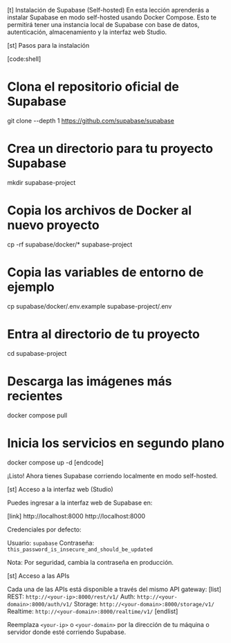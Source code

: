 [t] Instalación de Supabase (Self-hosted)
En esta lección aprenderás a instalar Supabase en modo self-hosted usando Docker Compose. Esto te permitirá tener una instancia local de Supabase con base de datos, autenticación, almacenamiento y la interfaz web Studio.

[st] Pasos para la instalación

[code:shell]
# Clona el repositorio oficial de Supabase
git clone --depth 1 https://github.com/supabase/supabase

# Crea un directorio para tu proyecto Supabase
mkdir supabase-project

# Copia los archivos de Docker al nuevo proyecto
cp -rf supabase/docker/* supabase-project

# Copia las variables de entorno de ejemplo
cp supabase/docker/.env.example supabase-project/.env

# Entra al directorio de tu proyecto
cd supabase-project

# Descarga las imágenes más recientes
docker compose pull

# Inicia los servicios en segundo plano
docker compose up -d
[endcode]


¡Listo! Ahora tienes Supabase corriendo localmente en modo self-hosted.

[st] Acceso a la interfaz web (Studio)


Puedes ingresar a la interfaz web de Supabase en:

[link] http://localhost:8000 http://localhost:8000


Credenciales por defecto:

Usuario: `supabase`
Contraseña: `this_password_is_insecure_and_should_be_updated`


Nota: Por seguridad, cambia la contraseña en producción.

[st] Acceso a las APIs

Cada una de las APIs está disponible a través del mismo API gateway:
[list]
REST:     `http://<your-ip>:8000/rest/v1/` 
Auth:     `http://<your-domain>:8000/auth/v1/` 
Storage:  `http://<your-domain>:8000/storage/v1/`
Realtime: `http://<your-domain>:8000/realtime/v1/`
[endlist]


Reemplaza `<your-ip>` o `<your-domain>` por la dirección de tu máquina o servidor donde esté corriendo Supabase. 

